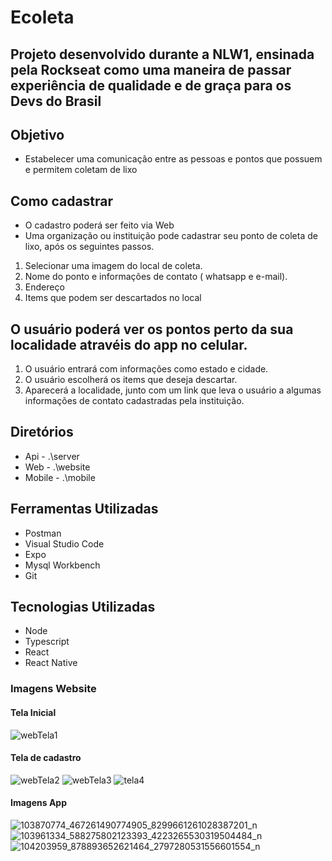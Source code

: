  # Ecoleta 
  ## Projeto desenvolvido durante a NLW1, ensinada pela Rockseat como uma maneira de passar experiência de qualidade e de graça para os Devs do Brasil
 ## Objetivo 
 - Estabelecer uma comunicação entre as pessoas e pontos que possuem e permitem coletam de lixo

 ## Como cadastrar 
 - O cadastro poderá ser feito via Web 
 - Uma organização ou instituição pode cadastrar seu ponto de coleta de lixo, após os seguintes passos.
  1. Selecionar uma imagem do local de coleta.
  2. Nome do ponto e informações de contato ( whatsapp e e-mail).
  3. Endereço 
  4. Items que podem ser descartados no local
  
  ## O usuário poderá ver os pontos perto da sua localidade atravéis do app no celular.
   1. O usuário entrará com informações como estado e cidade.
   2. O usuário escolherá os items que deseja descartar.
   3. Aparecerá a localidade, junto com um link que leva o usuário a algumas informações de contato cadastradas pela instituição.
  
  ## Diretórios
  - Api - .\server
  - Web - .\website
  - Mobile - .\mobile
  
  ## Ferramentas Utilizadas
  - Postman 
  - Visual Studio Code
  - Expo
  - Mysql Workbench
  - Git


## Tecnologias Utilizadas
- Node
- Typescript
- React
- React Native

### Imagens Website

#### Tela Inicial
![webTela1](https://user-images.githubusercontent.com/44248690/84578563-d186d780-ad9c-11ea-9c42-c539627d54d6.png)

#### Tela de cadastro
![webTela2](https://user-images.githubusercontent.com/44248690/84578580-f24f2d00-ad9c-11ea-8d54-79e1cd18de4c.png)
![webTela3](https://user-images.githubusercontent.com/44248690/84578589-0a26b100-ad9d-11ea-94fd-841786c31761.png)
![tela4](https://user-images.githubusercontent.com/44248690/84578594-1ad72700-ad9d-11ea-8129-40c61f0b89c0.png)

#### Imagens App
![103870774_467261490774905_8299661261028387201_n](https://user-images.githubusercontent.com/44248690/84578629-5e319580-ad9d-11ea-9194-15283f5f2907.png)
![103961334_588275802123393_4223265530319504484_n](https://user-images.githubusercontent.com/44248690/84578642-7c979100-ad9d-11ea-89c3-148a1838e113.png)
![104203959_878893652621464_2797280531556601554_n](https://user-images.githubusercontent.com/44248690/84578623-4f4ae300-ad9d-11ea-9480-a437c90db9b2.png)


